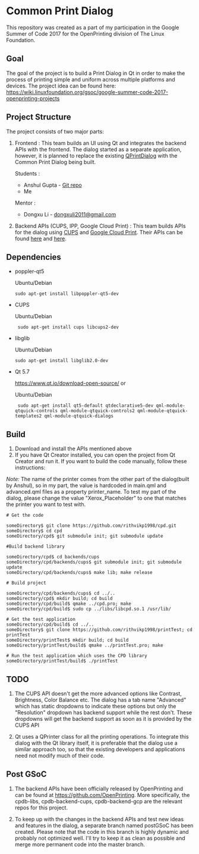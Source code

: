# Common Print Dialog
This repository was created as a part of my participation in the Google Summer of Code 2017 for the OpenPrinting division of The Linux Foundation.

## Goal
The goal of the project is to build a Print Dialog in Qt in order to make the process of printing simple and uniform across multiple platforms and devices. The project idea can be found here: https://wiki.linuxfoundation.org/gsoc/google-summer-code-2017-openprinting-projects

## Project Structure
The project consists of two major parts:
1. Frontend : This team builds an UI using Qt and integrates the backend APIs with the frontend. The dialog started as a separate application, however, it is planned to replace the existing [QPrintDialog](http://doc.qt.io/qt-5/qprintdialog.html) with the Common Print Dialog being built.

    Students :
    * Anshul Gupta - [Git repo](https://github.com/anshulgupta0803/common-print-dialog)
    * Me
    
    Mentor :
    * Dongxu Li - dongxuli2011@gmail.com


2. Backend APIs (CUPS, IPP, Google Cloud Print) : This team builds APIs for the dialog using [CUPS](https://www.cups.org/doc/api-cups.html) and [Google Cloud Print](https://www.google.com/cloudprint/#printers). Their APIs can be found [here](https://github.com/NilanjanaLodh/PrintDialog_Backend) and [here](https://github.com/dracarys09/gcp-backend).

## Dependencies
* poppler-qt5
    
    Ubuntu/Debian
    
    ``` sudo apt-get install libpoppler-qt5-dev ```
* CUPS
    
    Ubuntu/Debian
    
    ``` sudo apt-get install cups libcups2-dev```
* libglib
    
    Ubuntu/Debian
    
    ``` sudo apt-get install libglib2.0-dev ```
* Qt 5.7
    
    https://www.qt.io/download-open-source/ or
    
    Ubuntu/Debian
    
    ``` sudo apt-get install qt5-default qtdeclarative5-dev qml-module-qtquick-controls qml-module-qtquick-controls2 qml-module-qtquick-templates2 qml-module-qtquick-dialogs```

## Build

1. Download and install the APIs mentioned above
2. If you have Qt Creator installed, you can open the project from Qt Creator and run it. If you want to build the code manually, follow these instructions:

*Note:* The name of the printer comes from the other part of the dialog(built by Anshul), so in my part, the value is hardcoded in main.qml and advanced.qml files as a property printer_name. To test my part of the dialog, please change the value "Xerox_Placeholder" to one that matches the printer you want to test with.

```
# Get the code

someDirectory$ git clone https://github.com/rithvikp1998/cpd.git
someDirectory$ cd cpd
someDirectory/cpd$ git submodule init; git submodule update

#Build backend library

someDirectory/cpd$ cd backends/cups
someDirectory/cpd/backends/cups$ git submodule init; git submodule update
someDirectory/cpd/backends/cups$ make lib; make release

# Build project

someDirectory/cpd/backends/cups$ cd ../..
someDirectory/cpd$ mkdir build; cd build
someDirectory/cpd/build$ qmake ../cpd.pro; make
someDirectory/cpd/build$ sudo cp ../libs/libcpd.so.1 /usr/lib/

# Get the test application
someDirectory/cpd/build$ cd ../..
someDirectory$ git clone https://github.com/rithvikp1998/printTest; cd printTest
someDirectory/printTest$ mkdir build; cd build
someDirectory/printTest/build$ qmake ../printTest.pro; make

# Run the test application which uses the CPD library
someDirectory/printTest/build$ ./printTest

```

## TODO

1. The CUPS API doesn't get the more advanced options like Contrast, Brightness, Color Balance etc. The dialog has a tab name "Advanced" which has static dropdowns to indicate these options but only the "Resolution" dropdown has backend support while the rest don't. These dropdowns will get the backend support as soon as it is provided by the CUPS API

2. Qt uses a QPrinter class for all the printing operations. To integrate this dialog with the Qt library itself, it is preferable that the dialog use a similar approach too, so that the existing developers and applications need not modify much of their code.

## Post GSoC

1. The backend APIs have been officially released by OpenPrinting and can be found at https://github.com/OpenPrinting. More specifically, the cpdb-libs, cpdb-backend-cups, cpdb-backend-gcp are the relevant repos for this project.

2. To keep up with the changes in the backend APIs and test new ideas and features in the dialog, a separate branch named postGSoC has been created. Please note that the code in this branch is highly dynamic and probably not optimized well. I'll try to keep it as clean as possible and merge more permanent code into the master branch.
